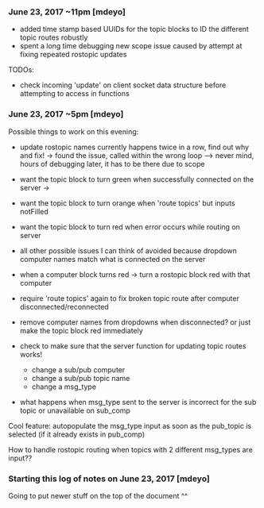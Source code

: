 
### June 23, 2017 ~11pm [mdeyo]

- added time stamp based UUIDs for the topic blocks to ID the different topic routes robustly
- spent a long time debugging new scope issue caused by attempt at fixing repeated rostopic updates

TODOs:
- check incoming 'update' on client socket data structure before attempting to access in functions


### June 23, 2017 ~5pm [mdeyo]

Possible things to work on this evening:

- update rostopic names currently happens twice in a row, find out why and fix! -> found the issue, called within the wrong loop --> never mind, hours of debugging later, it has to be there due to scope
- want the topic block to turn green when successfully connected on the server ->
- want the topic block to turn orange when 'route topics' but inputs notFilled
- want the topic block to turn red when error occurs while routing on server
- all other possible issues I can think of avoided because dropdown computer names match what is connected on the server
- when a computer block turns red -> turn a rostopic block red with that computer
- require 'route topics' again to fix broken topic route after computer disconnected/reconnected
- remove computer names from dropdowns when disconnected? or just make the topic block red immediately

- check to make sure that the server function for updating topic routes works!
	- change a sub/pub computer
	- change a sub/pub topic name
	- change a msg_type

- what happens when msg_type sent to the server is incorrect for the sub topic or unavailable on sub_comp

Cool feature: autopopulate the msg_type input as soon as the pub_topic is selected (if it already exists in pub_comp)

How to handle rostopic routing when topics with 2 different msg_types are input??


### Starting this log of notes on June 23, 2017 [mdeyo]

Going to put newer stuff on the top of the document ^^
